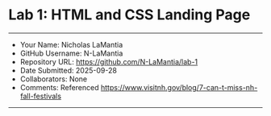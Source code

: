 # Lab 1: HTML and CSS Landing Page

---

- Your Name: Nicholas LaMantia
- GitHub Username: N-LaMantia
- Repository URL: https://github.com/N-LaMantia/lab-1
- Date Submitted: 2025-09-28
- Collaborators: None
- Comments: Referenced https://www.visitnh.gov/blog/7-can-t-miss-nh-fall-festivals
---
